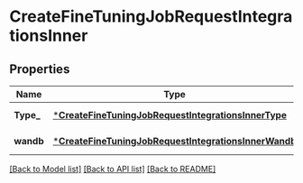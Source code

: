 # CreateFineTuningJobRequestIntegrationsInner

## Properties
Name | Type | Description | Notes
------------ | ------------- | ------------- | -------------
**Type_** | [***CreateFineTuningJobRequestIntegrationsInnerType**](CreateFineTuningJobRequest_integrations_inner_type.md) |  | [default to null]
**wandb** | [***CreateFineTuningJobRequestIntegrationsInnerWandb**](CreateFineTuningJobRequest_integrations_inner_wandb.md) |  | [default to null]

[[Back to Model list]](../README.md#documentation-for-models) [[Back to API list]](../README.md#documentation-for-api-endpoints) [[Back to README]](../README.md)


